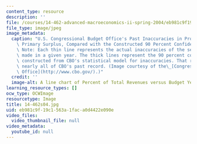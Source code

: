 ```yaml
---
content_type: resource
description: ''
file: /courses/14-462-advanced-macroeconomics-ii-spring-2004/eb981c9f19c1563a1faca0d4422e090e_14-462s04.jpg
file_type: image/jpeg
image_metadata:
  caption: "U.S. Congressional Budget Office's Past Inaccuracies in Projecting the\
    \ Primary Surplus, Compared with the Constructed 90 Percent Confidence Range.\
    \ Note: Each thin line represents the actual inaccuracies of the set of projections\
    \ made in a given year. The thick lines represent the 90 percent confidence range\
    \ constructed from CBO's statistical model for inaccuracies. That range encompasses\
    \ nearly all of CBO's past record. (Image courtesy of the\_[Congressional Budget\
    \ Office](http://www.cbo.gov/).)"
  credit: ''
  image-alt: A line chart of Percent of Total Revenues versus Budget Years.
learning_resource_types: []
ocw_type: OCWImage
resourcetype: Image
title: 14-462s04.jpg
uid: eb981c9f-19c1-563a-1fac-a0d4422e090e
video_files:
  video_thumbnail_file: null
video_metadata:
  youtube_id: null
---
```

